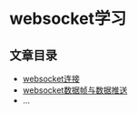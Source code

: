 # websocket学习

## 文章目录
- [websocket连接](./examples/connection)
- [websocket数据帧与数据推送](./examples/dataFrame)
- ...
